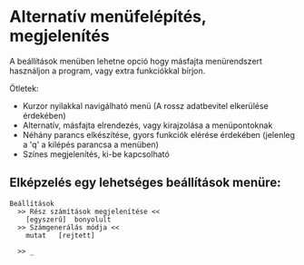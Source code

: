 # Alternatív menüfelépítés, megjelenítés

A beállítások menüben lehetne opció hogy másfajta menürendszert használjon a program, vagy extra funkciókkal bírjon.

Ötletek:
 - Kurzor nyilakkal navigálható menü (A rossz adatbevitel elkerülése érdekében)
 - Alternatív, másfajta elrendezés, vagy kirajzolása a menüpontoknak
 - Néhány parancs elkészítése, gyors funkciók elérése érdekében (jelenleg a 'q' a kilépés parancsa a menüben)
 - Színes megjelenítés, ki-be kapcsolható

## Elképzelés egy lehetséges beállítások menüre:

```
Beállítások
  >> Rész számítások megjelenítése <<
    [egyszerű]  bonyolult
  >> Számgenerálás módja <<
    mutat   [rejtett]

  >> _
```
